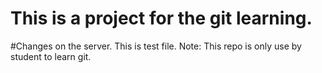 # This is a project for the git learning.
#Changes on the server. This is test file.
Note:
This repo is only use by student to learn git. 

